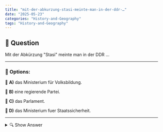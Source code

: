 ```yaml
---
title: "mit-der-abkurzung-stasi-meinte-man-in-der-ddr-…"
date: "2025-05-23"
categories: "History-and-Geography"
tags: "History-and-Geography"
---
```


## 📌 **Question**

Mit der Abkürzung "Stasi" meinte man in der DDR …



---

### 📝 **Options:**

🔘 **A)** das Ministerium für Volksbildung.

🔘 **B)** eine regierende Partei.

🔘 **C)** das Parlament.

🔘 **D)** das Ministerium fuеr Staatssicherheit.

---

<details>
  <summary>🔍 Show Answer</summary>

  <p>
💡  <b>Correct Answer:</b>  d
  </p>
  <p>
    📖<b>Explanation:</b>
    In der DDR, einer sozialistischen Diktatur, die von 1949 bis 1990 bestand, gab es verschiedene staatliche Institutionen und Organisationen. Die "Stasi", kurz für "Ministerium für Staatssicherheit", war eine geheime Polizeiorganisation, die für die Überwachung, Kontrolle und Unterdrückung der Bevölkerung verantwortlich war. Sie spielte eine entscheidende Rolle bei der Sicherung der Macht der Sozialistischen Einheitspartei Deutschlands (SED) und überwachte auch Regierungskritiker und potentielle Oppositionsbewegungen. Die Stasi war für ihren umfassenden Überwachungsapparat und ihre Methoden zur psychologischen Kontrolle bekannt.
  </p>
</details>
